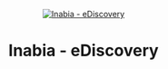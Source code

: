 <p align="center">
    <a href="https://ediscovery.inabia.ai/login" title="ediscovery.inabia.ai">
        <img src="https://ediscovery.inabia.ai/images/inabia_ai_logo.png" alt="Inabia - eDiscovery">
    </a>
</p>
<h1 align="center">
    <b>Inabia - eDiscovery</b>
    <br>
</h1>
<div align="center">
